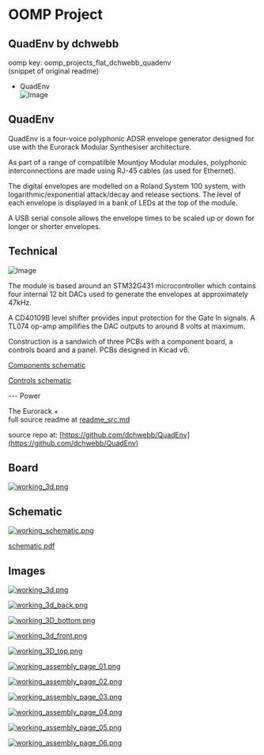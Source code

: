 # OOMP Project  
## QuadEnv  by dchwebb  
  
oomp key: oomp_projects_flat_dchwebb_quadenv  
(snippet of original readme)  
  
- QuadEnv  
![Image](https://raw.githubusercontent.com/dchwebb/QuadEnv/master/Graphics/quadenv.jpg "icon")  
  
QuadEnv  
--------  
  
QuadEnv is a four-voice polyphonic ADSR envelope generator designed for use with the Eurorack Modular Synthesiser architecture.  
  
As part of a range of compatilble Mountjoy Modular modules, polyphonic interconnections are made using RJ-45 cables (as used for Ethernet).  
  
The digital envelopes are modelled on a Roland System 100 system, with logarithmic/exponential attack/decay and release sections. The level of each envelope is displayed in a bank of LEDs at the top of the module.  
  
A USB serial console allows the envelope times to be scaled up or down for longer or shorter envelopes.  
  
Technical  
---------  
  
![Image](https://raw.githubusercontent.com/dchwebb/QuadEnv/master/Graphics/quadenv_components.jpg "icon")  
  
The module is based around an STM32G431 microcontroller which contains four internal 12 bit DACs used to generate the envelopes at approximately 47kHz.  
  
A CD40109B level shifter provides input protection for the Gate In signals. A TL074 op-amp ampilifies the DAC outputs to around 8 volts at maximum.  
  
Construction is a sandwich of three PCBs with a component board, a controls board and a panel. PCBs designed in Kicad v6.  
  
[Components schematic](https://raw.githubusercontent.com/dchwebb/QuadEnv/master/Component_Schematic.pdf)  
  
[Controls schematic](https://raw.githubusercontent.com/dchwebb/QuadEnv/master/Control_Schematic.pdf)  
  
--- Power  
  
The Eurorack +  
  full source readme at [readme_src.md](readme_src.md)  
  
source repo at: [https://github.com/dchwebb/QuadEnv](https://github.com/dchwebb/QuadEnv)  
## Board  
  
[![working_3d.png](working_3d_600.png)](working_3d.png)  
## Schematic  
  
[![working_schematic.png](working_schematic_600.png)](working_schematic.png)  
  
[schematic pdf](working_schematic.pdf)  
## Images  
  
[![working_3d.png](working_3d_140.png)](working_3d.png)  
  
[![working_3d_back.png](working_3d_back_140.png)](working_3d_back.png)  
  
[![working_3D_bottom.png](working_3D_bottom_140.png)](working_3D_bottom.png)  
  
[![working_3d_front.png](working_3d_front_140.png)](working_3d_front.png)  
  
[![working_3D_top.png](working_3D_top_140.png)](working_3D_top.png)  
  
[![working_assembly_page_01.png](working_assembly_page_01_140.png)](working_assembly_page_01.png)  
  
[![working_assembly_page_02.png](working_assembly_page_02_140.png)](working_assembly_page_02.png)  
  
[![working_assembly_page_03.png](working_assembly_page_03_140.png)](working_assembly_page_03.png)  
  
[![working_assembly_page_04.png](working_assembly_page_04_140.png)](working_assembly_page_04.png)  
  
[![working_assembly_page_05.png](working_assembly_page_05_140.png)](working_assembly_page_05.png)  
  
[![working_assembly_page_06.png](working_assembly_page_06_140.png)](working_assembly_page_06.png)  
